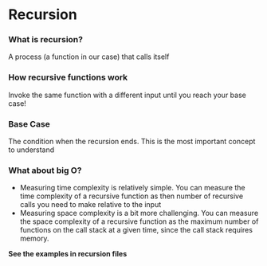 #   Recursion
###  What is recursion?
A process (a function in our case) that calls itself
### How recursive functions work
Invoke the same function with a different input until you reach your base case!
### Base Case
The condition when the recursion ends.
This is the most important concept to understand 
### What about big O?
*   Measuring time complexity is relatively simple. You can measure the time complexity of a recursive function as then number of recursive calls you need to make relative to the input
*   Measuring space complexity is a bit more challenging. You can measure the space complexity of a recursive function as the maximum number of functions on the call stack at a given time, since the call stack requires memory.

**See the examples in recursion files**